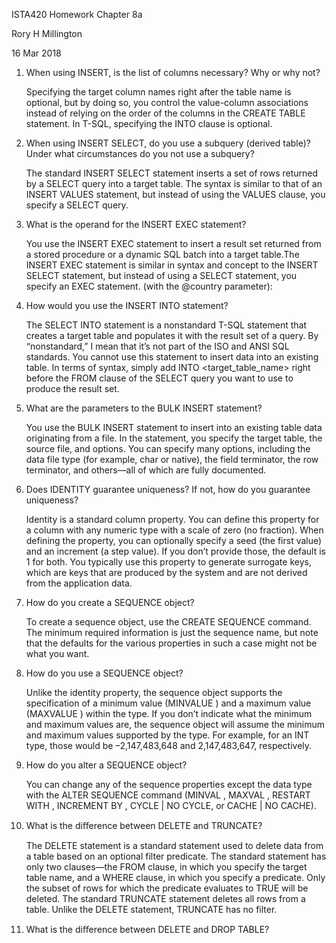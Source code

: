 ISTA420 Homework Chapter 8a

Rory H Millington

16 Mar 2018

1. When using INSERT, is the list of columns necessary? Why or why not?

    Specifying the target column names right after the table name is optional, but by doing so, you control the value-column associations instead of relying on the order of the columns in the CREATE TABLE statement. In T-SQL, specifying the INTO clause is optional.

2. When using INSERT SELECT, do you use a subquery (derived table)? Under what circumstances do you not use a subquery?

    The standard INSERT SELECT statement inserts a set of rows returned by a SELECT query into a target table. The syntax is similar to that of an INSERT VALUES statement, but instead of using the VALUES clause, you specify a SELECT query.

3. What is the operand for the INSERT EXEC statement?

    You use the INSERT EXEC statement to insert a result set returned from a stored procedure or a dynamic SQL batch into a target table.The INSERT EXEC statement is similar in syntax and concept to the INSERT SELECT statement, but instead of using a SELECT statement, you specify an EXEC statement. (with the @country parameter):

4. How would you use the INSERT INTO statement?

    The SELECT INTO statement is a nonstandard T-SQL statement that creates a target table and populates it with the result set of a query. By “nonstandard,” I mean that it’s not part of the ISO and ANSI SQL standards. You cannot use this statement to insert data into an existing table. In terms of syntax, simply add INTO <target_table_name> right before the FROM clause of the SELECT query you want to use to produce the result set.

5. What are the parameters to the BULK INSERT statement?

    You use the BULK INSERT statement to insert into an existing table data originating from a file. In the statement, you specify the target table, the source file, and options. You can specify many options, including the data file type (for example, char or native), the field terminator, the row terminator, and others—all of which are fully documented.

6. Does IDENTITY guarantee uniqueness? If not, how do you guarantee uniqueness?

    Identity is a standard column property. You can define this property for a column with any numeric type with a scale of zero (no fraction). When defining the property, you can optionally specify a seed (the first value) and an increment (a step value). If you don’t provide those, the default is 1 for both. You typically use this property to generate surrogate keys, which are keys that are produced by the system and are not derived from the application data.

7. How do you create a SEQUENCE object?

    To create a sequence object, use the CREATE SEQUENCE command. The minimum required information is just the sequence name, but note that the defaults for the various properties in such a case might not be what you want.

8. How do you use a SEQUENCE object?

    Unlike the identity property, the sequence object supports the specification of a minimum value (MINVALUE <val>) and a maximum value (MAXVALUE <val>) within the type. If      you  don’t indicate what the minimum and maximum values are, the sequence object will assume the minimum and maximum values supported by the type. For example, for an INT type, those would be –2,147,483,648 and 2,147,483,647, respectively.

9. How do you alter a SEQUENCE object?

    You can change any of the sequence properties except the data type with the ALTER SEQUENCE command (MINVAL <val>, MAXVAL <val>, RESTART WITH <val>, INCREMENT BY <val>, CYCLE | NO CYCLE, or CACHE <val> | NO CACHE).

10. What is the diﬀerence between DELETE and TRUNCATE?

    The DELETE statement is a standard statement used to delete data from a table based on an optional filter predicate. The standard statement has only two clauses—the FROM clause, in which you specify the target table name, and a WHERE clause, in which you specify a predicate. Only the subset of rows for which the predicate evaluates to TRUE will be deleted. The standard TRUNCATE statement deletes all rows from a table. Unlike the DELETE statement, TRUNCATE has no filter.

11. What is the diﬀerence between DELETE and DROP TABLE?
